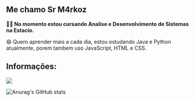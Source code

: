 ## Me chamo Sr M4rkoz

**👨‍💻 No momento estou cursando Analise e Desenvolvimento de Sistemas na Estacio.**

😄 Quero aprender mais a cada dia, estou estudando Java e Python atualmente, porem tambem uso JavaScript, HTML e CSS.

## Informações:

<img style="border: 100px;" src="https://img.shields.io/badge/Gmail-D14836?style=for-the-badge&logo=gmail&logoColor=white"/>

![Anurag's GitHub stats](https://github-readme-stats.vercel.app/api?username=Sr-M4rkoz&show_icons=true&theme=dark)
